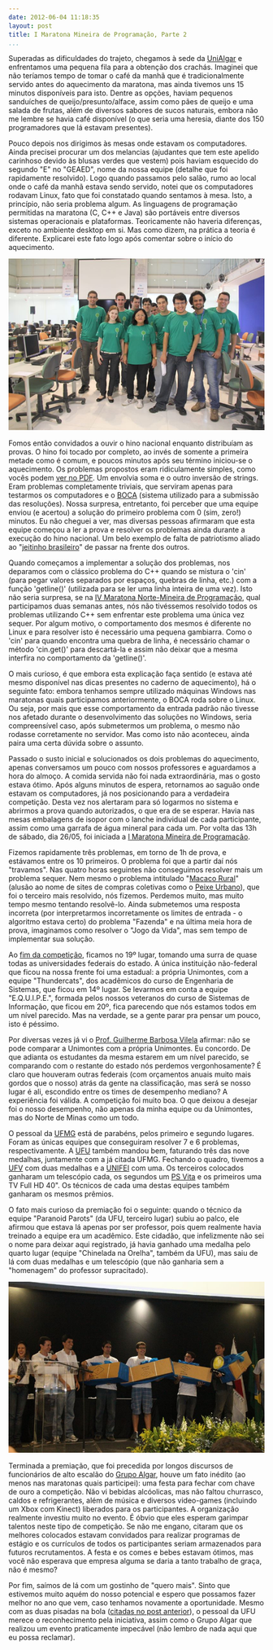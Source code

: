 ```yaml
---
date: 2012-06-04 11:18:35
layout: post
title: I Maratona Mineira de Programação, Parte 2
...
```


Superadas as dificuldades do trajeto, chegamos à sede da [UniAlgar](http://www.unialgar.com.br/) e enfrentamos uma pequena fila para a obtenção dos crachás. Imaginei que não teríamos tempo de tomar o café da manhã que é tradicionalmente servido antes do aquecimento da maratona, mas ainda tivemos uns 15 minutos disponíveis para isto. Dentre as opções, haviam pequenos sanduíches de queijo/presunto/alface, assim como pães de queijo e uma salada de frutas, além de diversos sabores de sucos naturais, embora não me lembre se havia café disponível (o que seria uma heresia, diante dos 150 programadores que lá estavam presentes).

Pouco depois nos dirigimos às mesas onde estavam os computadores. Ainda precisei procurar um dos melancias (ajudantes que tem este apelido carinhoso devido às blusas verdes que vestem) pois haviam esquecido do segundo "E" no "GEAED", nome da nossa equipe (detalhe que foi rapidamente resolvido). Logo quando passamos pelo salão, rumo ao local onde o café da manhã estava sendo servido, notei que os computadores rodavam Linux, fato que foi constatado quando sentamos à mesa. Isto, a princípio, não seria problema algum. As linguagens de programação permitidas na maratona (C, C++ e Java) são portáveis entre diversos sistemas operacionais e plataformas. Teoricamente não haveria diferenças, exceto no ambiente desktop em si. Mas como dizem, na prática a teoria é diferente. Explicarei este fato logo após comentar sobre o início do aquecimento.

![](/images/2012/i-maratona-mineira-melancias.jpg)

Fomos então convidados a ouvir o hino nacional enquanto distribuíam as provas. O hino foi tocado por completo, ao invés de somente a primeira metade como é comum, e poucos minutos após seu término iniciou-se o aquecimento. Os problemas propostos eram ridiculamente simples, como vocês podem [ver no PDF](/uploads/i-maratona-mineira-aquecimento.pdf). Um envolvia soma e o outro inversão de strings. Eram problemas completamente triviais, que serviram apenas para testarmos os computadores e o [BOCA](http://www.ime.usp.br/~cassio/boca/) (sistema utilizado para a submissão das resoluções). Nossa surpresa, entretanto, foi perceber que uma equipe enviou (e acertou) a solução do primeiro problema com 0 (sim, zero!) minutos. Eu não cheguei a ver, mas diversas pessoas afirmaram que esta equipe começou a ler a prova e resolver os problemas ainda durante a execução do hino nacional. Um belo exemplo de falta de patriotismo aliado ao "[jeitinho brasileiro](http://www.morroida.com.br/lei-de-gerson/)" de passar na frente dos outros.

Quando começamos a implementar a solução dos problemas, nos deparamos com o clássico problema do C++ quando se mistura o 'cin' (para pegar valores separados por espaços, quebras de linha, etc.) com a função 'getline()' (utilizada para se ler uma linha inteira de uma vez). Isto não seria surpresa, se na [IV Maratona Norte-Mineira de Programação](http://www.thalisantunes.com.br/2012/05/12/iv-maratona-de-programacao-do-norte-de-minas/), qual participamos duas semanas antes, nós não tivéssemos resolvido todos os problemas utilizando C++ sem enfrentar este problema uma única vez sequer. Por algum motivo, o comportamento dos mesmos é diferente no Linux e para resolver isto é necessário uma pequena gambiarra. Como o 'cin' para quando encontra uma quebra de linha, é necessário chamar o método 'cin.get()' para descartá-la e assim não deixar que a mesma interfira no comportamento da 'getline()'.

O mais curioso, é que embora esta explicação faça sentido (e estava até mesmo disponível nas dicas presentes no caderno de aquecimento), há o seguinte fato: embora tenhamos sempre utilizado máquinas Windows nas maratonas quais participamos anteriormente, o BOCA roda sobre o Linux. Ou seja, por mais que esse comportamento da entrada padrão não tivesse nos afetado durante o desenvolvimento das soluções no Windows, seria compreensível caso, após submetermos um problema, o mesmo não rodasse corretamente no servidor. Mas como isto não aconteceu, ainda paira uma certa dúvida sobre o assunto.

Passado o susto inicial e solucionados os dois problemas do aquecimento, apenas conversamos um pouco com nossos professores e aguardamos a hora do almoço. A comida servida não foi nada extraordinária, mas o gosto estava ótimo. Após alguns minutos de espera, retornamos ao saguão onde estavam os computadores, já nos posicionando para a verdadeira competição. Desta vez nos alertaram para só logarmos no sistema e abrirmos a prova quando autorizados, o que era de se esperar. Havia nas mesas embalagens de isopor com o lanche individual de cada participante, assim como uma garrafa de água mineral para cada um. Por volta das 13h de sábado, dia 26/05, foi iniciada a [I Maratona Mineira de Programação](http://maratona.algartelecom.com.br/anteriores/1mineira/Fotos/).

Fizemos rapidamente três problemas, em torno de 1h de prova, e estávamos entre os 10 primeiros. O problema foi que a partir daí nós "travamos". Nas quatro horas seguintes não conseguimos resolver mais um problema sequer. Nem mesmo o problema intitulado "[Macaco Rural](/uploads/i-maratona-mineira-prova.pdf)" (alusão ao nome de sites de compras coletivas como o [Peixe Urbano](http://www.peixeurbano.com.br/)), que foi o terceiro mais resolvido, nós fizemos. Perdemos muito, mas muito tempo mesmo tentando resolvê-lo. Ainda submetemos uma resposta incorreta (por interpretarmos incorretamente os limites de entrada - o algoritmo estava certo) do problema "Fazenda" e na última meia hora de prova, imaginamos como resolver o "Jogo da Vida", mas sem tempo de implementar sua solução.

Ao [fim da competição](http://maratona.algartelecom.com.br/anteriores/1mineira/score.php2.html), ficamos no 19º lugar, tomando uma surra de quase todas as universidades federais do estado. A única instituição não-federal que ficou na nossa frente foi uma estadual: a própria Unimontes, com a equipe "Thundercats", dos acadêmicos do curso de Engenharia de Sistemas, que ficou em 14º lugar. Se levarmos em conta a equipe "E.Q.U.I.P.E.", formada pelos nossos veteranos do curso de Sistemas de Informação, que ficou em 20º, fica parecendo que nós estamos todos em um nível parecido. Mas na verdade, se a gente parar pra pensar um pouco, isto é péssimo.

Por diversas vezes já vi o [Prof. Guilherme Barbosa Vilela](http://buscatextual.cnpq.br/buscatextual/visualizacv.do?id=K4750246J2) afirmar: não se pode comparar a Unimontes com a própria Unimontes. Eu concordo. De que adianta os estudantes da mesma estarem em um nível parecido, se comparando com o restante do estado nós perdemos vergonhosamente? É claro que houveram outras federais (com orçamentos anuais muito mais gordos que o nosso) atrás da gente na classificação, mas será se nosso lugar é ali, escondido entre os times de desempenho mediano? A experiência foi válida. A competição foi muito boa. O que deixou a desejar foi o nosso desempenho, não apenas da minha equipe ou da Unimontes, mas do Norte de Minas como um todo.

O pessoal da [UFMG](http://www.ufmg.br/) está de parabéns, pelos primeiro e segundo lugares. Foram as únicas equipes que conseguiram resolver 7 e 6 problemas, respectivamente. A [UFU](http://www.ufu.br/) também mandou bem, faturando três das nove medalhas, juntamente com a já citada UFMG. Fechando o quadro, tivemos a [UFV](http://www.ufv.br/) com duas medalhas e a [UNIFEI](http://www.unifei.edu.br/) com uma. Os terceiros colocados ganharam um telescópio cada, os segundos um [PS Vita](http://br.playstation.com/psvita/) e os primeiros uma TV Full HD 40". Os técnicos de cada uma destas equipes também ganharam os mesmos prêmios.

O fato mais curioso da premiação foi o seguinte: quando o técnico da equipe "Paranoid Parots" (da UFU, terceiro lugar) subiu ao palco, ele afirmou que estava lá apenas por ser professor, pois quem realmente havia treinado a equipe era um acadêmico. Este cidadão, que infelizmente não sei o nome para deixar aqui registrado, já havia ganhado uma medalha pelo quarto lugar (equipe "Chinelada na Orelha", também da UFU), mas saiu de lá com duas medalhas e um telescópio (que não ganharia sem a "homenagem" do professor supracitado).

![](/images/2012/i-maratona-mineira-ufu-paranoid-parots.jpg)

Terminada a premiação, que foi precedida por longos discursos de funcionários de alto escalão do [Grupo Algar](http://www.algar.com.br/), houve um fato inédito (ao menos nas maratonas quais participei): uma festa para fechar com chave de ouro a competição. Não vi bebidas alcóolicas, mas não faltou churrasco, caldos e refrigerantes, além de música e diversos video-games (incluindo um Xbox com Kinect) liberados para os participantes. A organização realmente investiu muito no evento. É óbvio que eles esperam garimpar talentos neste tipo de competição. Se não me engano, citaram que os melhores colocados estavam convidados para realizar programas de estágio e os currículos de todos os participantes seriam armazenados para futuros recrutamentos. A festa e os comes e bebes estavam ótimos, mas você não esperava que empresa alguma se daria a tanto trabalho de graça, não é mesmo?

Por fim, saímos de lá com um gostinho de "quero mais". Sinto que estivemos muito aquém do nosso potencial e espero que possamos fazer melhor no ano que vem, caso tenhamos novamente a oportunidade. Mesmo com as duas pisadas na bola ([citadas no post anterior](http://blog.myhro.info/2012/05/i-maratona-mineira-de-programacao-parte-1/)), o pessoal da UFU merece o reconhecimento pela iniciativa, assim como o Grupo Algar que realizou um evento praticamente impecável (não lembro de nada aqui que eu possa reclamar).
